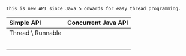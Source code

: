 ```
This is new API since Java 5 onwards for easy thread programming.
```

| Simple API | Concurrent Java API |
| :--- | :--- |
| Thread \    Runnable |  |
|  |  |
|  |  |
|  |  |
|  |  |
|  |  |



